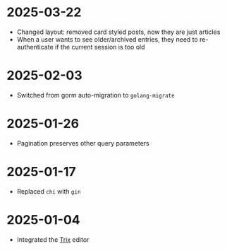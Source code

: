 # 2025-03-22
* Changed layout: removed card styled posts, now they are just articles
* When a user wants to see older/archived entries, they need to re-authenticate if the current session is too old

# 2025-02-03
* Switched from gorm auto-migration to `golang-migrate`

# 2025-01-26
* Pagination preserves other query parameters

# 2025-01-17
* Replaced `chi` with `gin`

# 2025-01-04
* Integrated the [Trix](https://trix-editor.org/) editor
